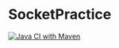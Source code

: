 # SocketPractice
[![Java CI with Maven](https://github.com/SorensenMartin/SocketPractice1/actions/workflows/maven.yml/badge.svg)](https://github.com/SorensenMartin/SocketPractice1/actions/workflows/maven.yml)